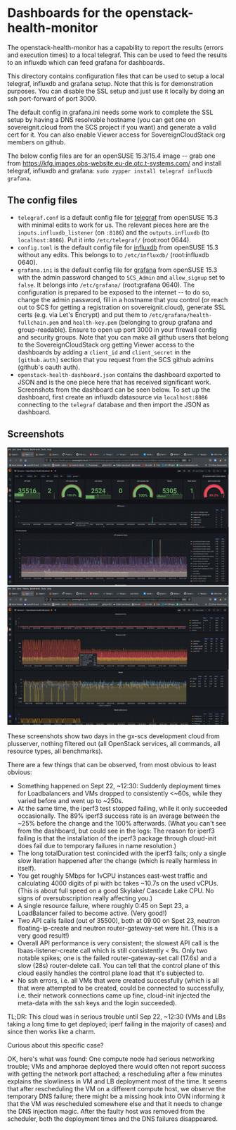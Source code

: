 # Dashboards for the openstack-health-monitor

The openstack-health-monitor has a capability to report the results (errors
and execution times) to a local telegraf. This can be used to feed the results
to an influxdb which can feed grafana for dashboards.

This directory contains configuration files that can be used to setup a local
telegraf, influxdb and grafana setup. Note that this is for demonstration
purposes. You can disable the SSL setup and just use it locally by doing
an ssh port-forward of port 3000.

The default config in grafana.ini needs some work to complete the SSL setup
by having a DNS resolvable hostname (you can get one on sovereignit.cloud
from the SCS project if you want) and generate a valid cert for it.
You can also enable Viewer access for SovereignCloudStack org members on github.

The below config files are for an openSUSE 15.3/15.4 image -- grab one from
<https://kfg.images.obs-website.eu-de.otc.t-systems.com/> and install
telegraf, influxdb and grafana: `sudo zypper install telegraf influxdb grafana`.

## The config files

* `telegraf.conf` is a default config file for [telegraf](https://www.influxdata.com/time-series-platform/telegraf/)
  from openSUSE 15.3 with minimal edits to work for us. The relevant pieces here are the
  `inputs.influxdb_listener` (on `:8186`) and the `outputs.influxdb` (to `localhost:8086`).
  Put it into `/etc/telegraf/` (root:root 0644).
* `config.toml` is the default config file for [influxdb](https://www.influxdata.com/time-series-platform/)
  from openSUSE 15.3 without any edits. This belongs to to `/etc/influxdb/` (root:influxdb 0640).
* `grafana.ini` is the default config file for [grafana](https://grafana.com/)
  from openSUSE 15.3 with the admin password changed to `SCS_Admin` and `allow_signup` set to `false`.
  It belongs into `/etc/grafana/` (root:grafana 0640).
  The configuration is prepared to be exposed to the internet -- to do so, change the admin password,
  fill in a hostname that you control (or reach out to SCS for getting a registration on sovereignit.cloud),
  generate SSL certs (e.g. via Let's Encrypt) and put them to `/etc/grafana/health-fullchain.pem`
  and `health-key.pem` (belonging to group grafana and group-readable). Ensure to open up port 3000
  in your firewall config and security groups.
  Note that you can make all github users that belong to the SovereignCloudStack org
  getting Viewer access to the dashboards by adding a `client_id` and `client_secret` in the
  `[github.auth]` section that you request from the SCS github admins (github's oauth auth).
* `openstack-health-dashboard.json` contains the dashboard exported to JSON and is the one piece here
  that has received significant work. Screenshots from the dashboard can be seen below.
  To set up the dashboard, first create an influxdb datasource via `localhost:8086` connecting to
  the `telegraf` database and then import the JSON as dashboard.

## Screenshots

![](oshm-grafana-gxscs-20220923-1.png)
![](oshm-grafana-gxscs-20220923-2.png)

These screenshots show two days in the gx-scs development cloud from plusserver,
nothing filtered out (all OpenStack services, all commands, all resource types,
all benchmarks).

There are a few things that can be observed, from most obvious to least obvious:

* Something happened on Sept 22, ~12:30: Suddenly deployment times for Loadbalancers and
  VMs dropped to consistently <~60s, while they varied before and went up to ~250s.
* At the same time, the iperf3 test stopped failing, while it only succeeded occasionally.
  The 89% iperf3 success rate is an average between the ~25% before the change and the 100%
  afterwards.
  (What you can't see from the dashboard, but could see in the logs: The reason for iperf3
   failing is that the installation of the iperf3 package through cloud-init does fail due
   to temporary failures in name resolution.)
* The long totalDuration test conincided with the iperf3 fails; only a single slow iteration
  happened after the change (which is really harmless in itself).
* You get roughly 5Mbps for 1vCPU instances east-west traffic and calculating 4000 digits
  of pi with bc takes ~10.7s on the used vCPUs. (This is about full speed on a good Skylake/
  Cascade Lake CPU. No signs of oversubscription really affecting you.)
* A single resource failure, where roughly 0:45 on Sept 23, a LoadBalancer failed to become
  active. (Very good!)
* Two API calls failed (out of 35500), both at 09:00 on Spet 23, neutron floating-ip-create
  and neutron router-gateway-set were hit. (This is a very good result!)
* Overall API performance is very consistent; the slowest API call is the lbaas-listener-create
  call which is still consistently < 9s. Only two notable spikes; one is the failed router-gateway-set
  call (17.6s) and a slow (28s) router-delete call. You can tell that the control plane of
  this cloud easily handles the control plane load that it's subjected to.
* No ssh errors, i.e. all VMs that were created successfully (which is all that were attempted
  to be created, could be connected to successfully, i.e. their network connections came
  up fine, cloud-init injected the meta-data with the ssh keys and the login succeeded).

TL;DR: This cloud was in serious trouble until Sep 22, ~12:30 (VMs and LBs taking a long
time to get deployed; iperf failing in the majority of cases) and since then works like
a charm.

Curious about this specific case?

OK, here's what was found: One compute node had serious networking trouble; VMs and
amphorae deployed there would often not report success with getting the network
port attached; a rescheduling after a few minutes explains the slowliness in VM
and LB deployment most of the time. It seems that after rescheduling the VM on
a different compute host, we observe the temporary DNS failure; there might be
a missing hook into OVN informing it that the VM was rescheduled somewhere else
and that it needs to change the DNS injection magic.
After the faulty host was removed from the scheduler, both the deployment times
and the DNS failures disappeared.
